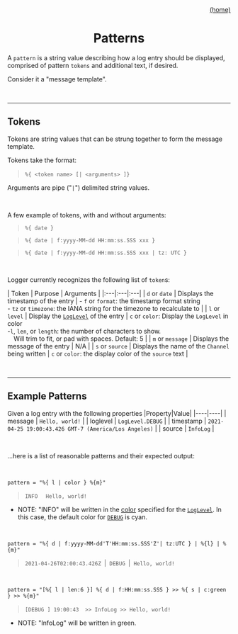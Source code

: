 <div id="top" align="right"><a href="https://github.com/auturge/logger#top">(home)</a></div>

<h1 align="center">Patterns</h1>

A `pattern` is a string value describing how a log entry should be displayed, comprised of pattern `tokens` and additional text, if desired.

Consider it a "message template".

<br>

----

## Tokens ##

Tokens are string values that can be strung together to form the message template.

Tokens take the format:

> ```%{ <token name> [```&#8203;```| <arguments> ]}```

Arguments are pipe ("`|`") delimited string values.

<br>

A few example of tokens, with and without arguments:

> ```%{ date }```

> ```%{ date | f:yyyy-MM-dd HH:mm:ss.SSS xxx }```

> ```%{ date | f:yyyy-MM-dd HH:mm:ss.SSS xxx | tz: UTC }```

<br>

Logger currently recognizes the following list of `token`s:

<a id="tokens-table"></a>
| Token | Purpose | Arguments |
|:---|:---|:---|
| `d` or `date` | Displays the timestamp of the entry | - `f` or `format`: the timestamp format string<br>- `tz` or `timezone`: the IANA string for the timezone to recalculate to |
| `l` or `level` | Display the [`LogLevel`](#loglevels) of the entry | `c` or `color`: Display the `LogLevel` in color<br>-`l`, `len`, or `length`: the number of characters to show.<br>&emsp;Will trim to fit, or pad with spaces. Default: 5 |
| `m` or `message` | Displays the message of the entry | N/A |
| `s` or `source` | Displays the name of the `Channel` being written | `c` or `color`: the display color of the `source` text |

<br>

----

## Example Patterns ##

Given a log entry with the following properties
|Property|Value|
|----|----|
| message | ```Hello, world!``` |
| loglevel | ```LogLevel.DEBUG``` |
| timestamp | ```2021-04-25 19:00:43.426 GMT-7 (America/Los Angeles)``` |
| source | ```InfoLog``` |

<br>

...here is a list of reasonable patterns and their expected output:

<br>

```pattern = "%{ l | color } %{m}"```
>```INFO```&nbsp;&emsp;```Hello, world!```

- NOTE: "INFO" will be written in the [color](./api/logLevel.md#log-levels) specified for the [`LogLevel`](./api/logLevel.md#log-levels). In this case, the default color for [`DEBUG`](./api/logLevel.md#log-levels) is cyan.

<br>

```pattern = "%{ d | f:yyyy-MM-dd'T'HH:mm:ss.SSS'Z'| tz:UTC } | %{l} | %{m}"```
> ```2021-04-26T02:00:43.426Z```&ensp;&#x7c;&ensp;```DEBUG```&ensp;&#x7c;``` Hello, world!```

<br>

```pattern = "[%{ l | len:6 }] %{ d | f:HH:mm:ss.SSS } >> %{ s | c:green } >> %{m}"```
> ```[DEBUG ] 19:00:43```&ensp;&ensp;```>> InfoLog >> Hello, world!```

- NOTE: "InfoLog" will be written in green.
<br>
